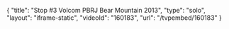 {
    "title": "Stop #3 Volcom PBRJ Bear Mountain 2013",
    "type": "solo",
    "layout": "iframe-static",
    "videoId": "160183",
    "url": "\/tvpembed\/160183"
}